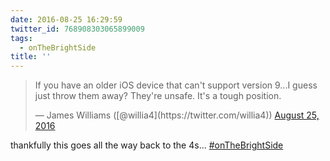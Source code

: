 ```yaml
---
date: 2016-08-25 16:29:59
twitter_id: 768908303065899009
tags:
  - onTheBrightSide
title: ''
---
```


<blockquote class="twitter-tweet"><p lang="en" dir="ltr">If you have an older iOS device that can&#39;t support version 9...I guess just throw them away? They&#39;re unsafe. It&#39;s a tough position.</p>&mdash; James Williams ([@willia4](https://twitter.com/willia4)) <a href="https://twitter.com/willia4/status/768899614015688705?ref_src=twsrc%5Etfw">August 25, 2016</a></blockquote>
<script async src="https://platform.twitter.com/widgets.js" charset="utf-8"></script>

thankfully this goes all the way back to the 4s... [#onTheBrightSide](https://twitter.com/hashtag/onTheBrightSide)
